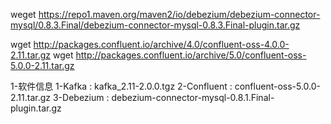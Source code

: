 weget https://repo1.maven.org/maven2/io/debezium/debezium-connector-mysql/0.8.3.Final/debezium-connector-mysql-0.8.3.Final-plugin.tar.gz

wget http://packages.confluent.io/archive/4.0/confluent-oss-4.0.0-2.11.tar.gz
wget http://packages.confluent.io/archive/5.0/confluent-oss-5.0.0-2.11.tar.gz









1-软件信息
1-Kafka : kafka_2.11-2.0.0.tgz
2-Confluent : confluent-oss-5.0.0-2.11.tar.gz
3-Debezium : debezium-connector-mysql-0.8.1.Final-plugin.tar.gz



